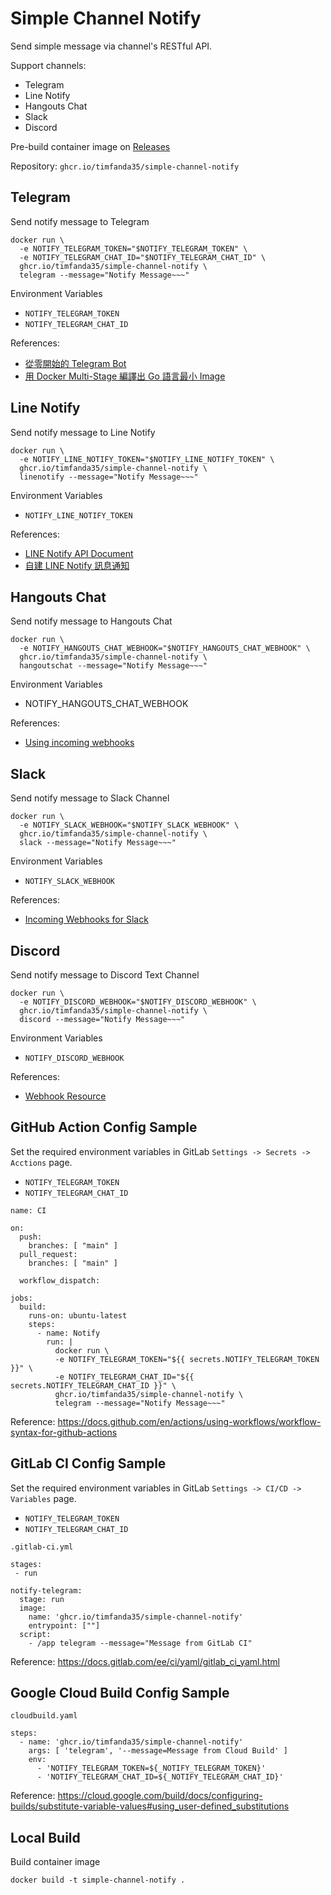 # Simple Channel Notify

Send simple message via channel's RESTful API.

Support channels:
- Telegram
- Line Notify
- Hangouts Chat
- Slack
- Discord

Pre-build container image on [Releases](https://github.com/timfanda35/simple-channel-notify/pkgs/container/simple-channel-notify)

Repository: `ghcr.io/timfanda35/simple-channel-notify`

## Telegram

Send notify message to Telegram

```
docker run \
  -e NOTIFY_TELEGRAM_TOKEN="$NOTIFY_TELEGRAM_TOKEN" \
  -e NOTIFY_TELEGRAM_CHAT_ID="$NOTIFY_TELEGRAM_CHAT_ID" \
  ghcr.io/timfanda35/simple-channel-notify \
  telegram --message="Notify Message~~~"
```

Environment Variables
- `NOTIFY_TELEGRAM_TOKEN`
- `NOTIFY_TELEGRAM_CHAT_ID`

References:

- [從零開始的 Telegram Bot](https://blog.sean.taipei/2017/05/telegram-bot)
- [用 Docker Multi-Stage 編譯出 Go 語言最小 Image](https://blog.wu-boy.com/2017/04/build-minimal-docker-container-using-multi-stage-for-go-app/)

## Line Notify

Send notify message to Line Notify

```
docker run \
  -e NOTIFY_LINE_NOTIFY_TOKEN="$NOTIFY_LINE_NOTIFY_TOKEN" \
  ghcr.io/timfanda35/simple-channel-notify \
  linenotify --message="Notify Message~~~"
```

Environment Variables
- `NOTIFY_LINE_NOTIFY_TOKEN`

References:

- [LINE Notify API Document](https://notify-bot.line.me/doc/en/)
- [自建 LINE Notify 訊息通知](https://www.oxxostudio.tw/articles/201806/line-notify.html)

## Hangouts Chat

Send notify message to Hangouts Chat

```
docker run \
  -e NOTIFY_HANGOUTS_CHAT_WEBHOOK="$NOTIFY_HANGOUTS_CHAT_WEBHOOK" \
  ghcr.io/timfanda35/simple-channel-notify \
  hangoutschat --message="Notify Message~~~"
```

Environment Variables
- NOTIFY_HANGOUTS_CHAT_WEBHOOK

References:

- [Using incoming webhooks](https://developers.google.com/hangouts/chat/how-tos/webhooks)

## Slack

Send notify message to Slack Channel

```
docker run \
  -e NOTIFY_SLACK_WEBHOOK="$NOTIFY_SLACK_WEBHOOK" \
  ghcr.io/timfanda35/simple-channel-notify \
  slack --message="Notify Message~~~"
```

Environment Variables
- `NOTIFY_SLACK_WEBHOOK`

References:

- [Incoming Webhooks for Slack](https://slack.com/intl/en-tw/help/articles/115005265063-Incoming-Webhooks-for-Slack)

## Discord

Send notify message to Discord Text Channel

```
docker run \
  -e NOTIFY_DISCORD_WEBHOOK="$NOTIFY_DISCORD_WEBHOOK" \
  ghcr.io/timfanda35/simple-channel-notify \
  discord --message="Notify Message~~~"
```

Environment Variables
- `NOTIFY_DISCORD_WEBHOOK`

References:

- [Webhook Resource](https://discord.com/developers/docs/resources/webhook#execute-webhook)


## GitHub Action Config Sample

Set the required environment variables in GitLab `Settings -> Secrets -> Acctions` page.

- `NOTIFY_TELEGRAM_TOKEN`
- `NOTIFY_TELEGRAM_CHAT_ID`

```
name: CI

on:
  push:
    branches: [ "main" ]
  pull_request:
    branches: [ "main" ]

  workflow_dispatch:

jobs:
  build:
    runs-on: ubuntu-latest
    steps:
      - name: Notify
        run: |
          docker run \
          -e NOTIFY_TELEGRAM_TOKEN="${{ secrets.NOTIFY_TELEGRAM_TOKEN }}" \
          -e NOTIFY_TELEGRAM_CHAT_ID="${{ secrets.NOTIFY_TELEGRAM_CHAT_ID }}" \
          ghcr.io/timfanda35/simple-channel-notify \
          telegram --message="Notify Message~~~"
```

Reference: https://docs.github.com/en/actions/using-workflows/workflow-syntax-for-github-actions

## GitLab CI Config Sample

Set the required environment variables in GitLab `Settings -> CI/CD -> Variables` page.

- `NOTIFY_TELEGRAM_TOKEN`
- `NOTIFY_TELEGRAM_CHAT_ID`

`.gitlab-ci.yml`

```
stages:
 - run

notify-telegram:
  stage: run
  image:
    name: 'ghcr.io/timfanda35/simple-channel-notify'
    entrypoint: [""]
  script:
    - /app telegram --message="Message from GitLab CI"
```

Reference:
https://docs.gitlab.com/ee/ci/yaml/gitlab_ci_yaml.html

## Google Cloud Build Config Sample

`cloudbuild.yaml`

```
steps:
  - name: 'ghcr.io/timfanda35/simple-channel-notify'
    args: [ 'telegram', '--message=Message from Cloud Build' ]
    env:
      - 'NOTIFY_TELEGRAM_TOKEN=${_NOTIFY_TELEGRAM_TOKEN}'
      - 'NOTIFY_TELEGRAM_CHAT_ID=${_NOTIFY_TELEGRAM_CHAT_ID}'
```

Reference:
https://cloud.google.com/build/docs/configuring-builds/substitute-variable-values#using_user-defined_substitutions

## Local Build

Build container image

```
docker build -t simple-channel-notify .
```
